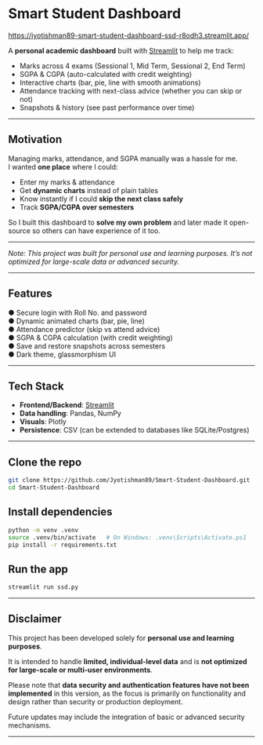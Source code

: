 #  Smart Student Dashboard

https://jyotishman89-smart-student-dashboard-ssd-r8odh3.streamlit.app/

A **personal academic dashboard** built with [Streamlit](https://streamlit.io/) to help me track:

- Marks across 4 exams (Sessional 1, Mid Term, Sessional 2, End Term)
- SGPA & CGPA (auto-calculated with credit weighting)
- Interactive charts (bar, pie, line with smooth animations)
- Attendance tracking with next-class advice (whether you can skip or not)
- Snapshots & history (see past performance over time)

---

##  Motivation
Managing marks, attendance, and SGPA manually was a hassle for me.  
I wanted **one place** where I could:

- Enter my marks & attendance
- Get **dynamic charts** instead of plain tables
- Know instantly if I could **skip the next class safely**
- Track **SGPA/CGPA over semesters**

So I built this dashboard to **solve my own problem** and later made it open-source so others can have experience of it too.

---

*Note: This project was built for personal use and learning purposes. It’s not optimized for large-scale data or advanced security.*

---

##  Features
● Secure login with Roll No. and password  
● Dynamic animated charts (bar, pie, line)  
● Attendance predictor (skip vs attend advice)  
● SGPA & CGPA calculation (with credit weighting)  
● Save and restore snapshots across semesters  
● Dark theme, glassmorphism UI  

---

##  Tech Stack
- **Frontend/Backend**: [Streamlit](https://streamlit.io/)  
- **Data handling**: Pandas, NumPy  
- **Visuals**: Plotly  
- **Persistence**: CSV (can be extended to databases like SQLite/Postgres)

---
##  Clone the repo
```bash
git clone https://github.com/Jyotishman89/Smart-Student-Dashboard.git
cd Smart-Student-Dashboard 
```

##  Install dependencies
```bash
python -m venv .venv
source .venv/bin/activate   # On Windows: .venv\Scripts\Activate.ps1
pip install -r requirements.txt
```

##  Run the app
```bash
streamlit run ssd.py
```
---

##  Disclaimer
This project has been developed solely for **personal use and learning purposes**.

It is intended to handle **limited, individual-level data** and is **not optimized for large-scale or multi-user environments**. 

Please note that **data security and authentication features have not been implemented** in this version, as the focus is primarily on functionality and design rather than security or production deployment. 

Future updates may include the integration of basic or advanced security mechanisms. 


---





